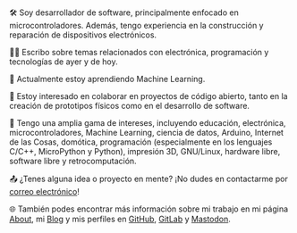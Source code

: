 🛠️ Soy desarrollador de software, principalmente enfocado en microcontroladores. Además, tengo experiencia en la construcción y reparación de dispositivos electrónicos.

✍🏻 Escribo sobre temas relacionados con electrónica, programación y tecnologías de ayer y de hoy.

🌱 Actualmente estoy aprendiendo Machine Learning.

💞️ Estoy interesado en colaborar en proyectos de código abierto, tanto en la creación de prototipos físicos como en el desarrollo de software.

👀 Tengo una amplia gama de intereses, incluyendo educación, electrónica, microcontroladores, Machine Learning, ciencia de datos, Arduino, Internet de las Cosas, domótica, programación (especialmente en los lenguajes C/C++, MicroPython y Python), impresión 3D, GNU/Linux, hardware libre, software libre y retrocomputación.

📤 ¿Tenes alguna idea o proyecto en mente? ¡No dudes en contactarme por [correo electrónico](mailto:lmtreser@gmail.com)!

🌐 También podes encontrar más información sobre mi trabajo en mi página [About](https://lmtreser.github.io/), mi [Blog](https://www.automatismos-mdq.com.ar) y mis perfiles en [GitHub](https://github.com/lmtreser), [GitLab](https://gitlab.com/lmtreser) y [Mastodon](https://mastodon.online/@lmtreser).